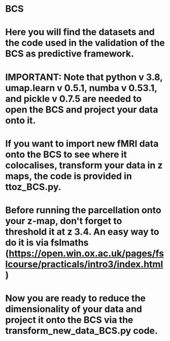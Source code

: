 # BCS
#  
# Here you will find the datasets and the code used in the validation of the BCS as predictive framework.
# IMPORTANT: Note that python v 3.8, umap.learn v 0.5.1, numba v 0.53.1, and pickle v 0.7.5 are needed to open the BCS and project your data onto it.
#
# If you want to import new fMRI data onto the BCS to see where it colocalises, transform your data in z maps, the code is provided in ttoz_BCS.py. 
# Before running the parcellation onto your z-map, don't forget to threshold it at z 3.4. An easy way to do it is via fslmaths (https://open.win.ox.ac.uk/pages/fslcourse/practicals/intro3/index.html) 
# Now you are ready to reduce the dimensionality of your data and project it onto the BCS via the transform_new_data_BCS.py code.
